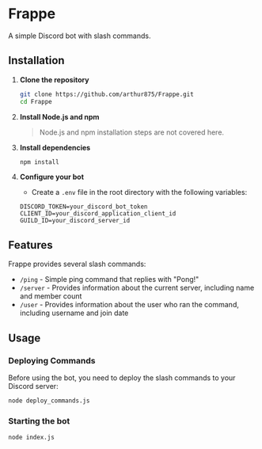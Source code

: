 # Frappe

A simple Discord bot with slash commands.

## Installation

1. **Clone the repository**
    ```bash
    git clone https://github.com/arthur875/Frappe.git
    cd Frappe
    ```

2. **Install Node.js and npm**
    > Node.js and npm installation steps are not covered here.

3. **Install dependencies**
    ```bash
    npm install
    ```

4. **Configure your bot**
    - Create a `.env` file in the root directory with the following variables:
    ```
    DISCORD_TOKEN=your_discord_bot_token
    CLIENT_ID=your_discord_application_client_id
    GUILD_ID=your_discord_server_id
    ```

## Features

Frappe provides several slash commands:

- `/ping` - Simple ping command that replies with "Pong!"
- `/server` - Provides information about the current server, including name and member count
- `/user` - Provides information about the user who ran the command, including username and join date

## Usage

### Deploying Commands

Before using the bot, you need to deploy the slash commands to your Discord server:

```bash
node deploy_commands.js
```

### Starting the bot
```bash
node index.js
```
